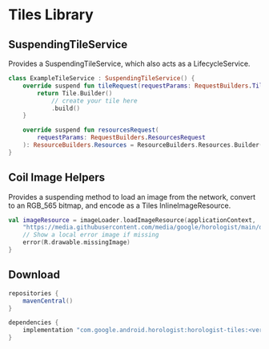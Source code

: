 # Tiles Library

## SuspendingTileService

Provides a SuspendingTileService, which also acts as a LifecycleService.

```kotlin
class ExampleTileService : SuspendingTileService() {
    override suspend fun tileRequest(requestParams: RequestBuilders.TileRequest): Tile {
        return Tile.Builder()
            // create your tile here
            .build()
    }

    override suspend fun resourcesRequest(
        requestParams: RequestBuilders.ResourcesRequest
    ): ResourceBuilders.Resources = ResourceBuilders.Resources.Builder().setVersion("1").build()
}
```

## Coil Image Helpers

Provides a suspending method to load an image from the network, convert to an RGB_565
bitmap, and encode as a Tiles InlineImageResource.

```kotlin
val imageResource = imageLoader.loadImageResource(applicationContext, 
    "https://media.githubusercontent.com/media/google/horologist/main/docs/media-ui/playerscreen.png") {
    // Show a local error image if missing
    error(R.drawable.missingImage)
}
```

## Download

```groovy
repositories {
    mavenCentral()
}

dependencies {
    implementation "com.google.android.horologist:horologist-tiles:<version>"
}
```
